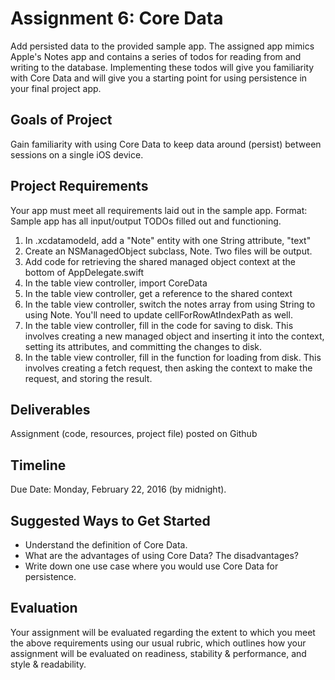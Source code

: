 # Assignment 6: Core Data

Add persisted data to the provided sample app. The assigned app mimics Apple's Notes app and contains a series of todos for reading from and writing to the database. Implementing these todos will give you familiarity with Core Data and will give you a starting point for using persistence in your final project app.

## Goals of Project
Gain familiarity with using Core Data to keep data around (persist) between sessions on a single iOS device.

## Project Requirements
Your app must meet all requirements laid out in the sample app. Format: Sample app has all input/output TODOs filled out and functioning.

1. In .xcdatamodeld, add a "Note" entity with one String attribute, "text"
2. Create an NSManagedObject subclass, Note. Two files will be output.
3. Add code for retrieving the shared managed object context at the bottom of AppDelegate.swift
4. In the table view controller, import CoreData
5. In the table view controller, get a reference to the shared context
6. In the table view controller, switch the notes array from using String to using Note. You'll need to update cellForRowAtIndexPath as well.
7. In the table view controller, fill in the code for saving to disk. This involves creating a new managed object and inserting it into the context, setting its attributes, and committing the changes to disk.
8. In the table view controller, fill in the function for loading from disk. This involves creating a fetch request, then asking the context to make the request, and storing the result.

## Deliverables
Assignment (code, resources, project file) posted on Github

## Timeline
Due Date: Monday, February 22, 2016 (by midnight).

## Suggested Ways to Get Started
* Understand the definition of Core Data.
* What are the advantages of using Core Data? The disadvantages?
* Write down one use case where you would use Core Data for persistence.

## Evaluation
Your assignment will be evaluated regarding the extent to which you meet the above requirements using our usual rubric, which outlines how your assignment will be evaluated on readiness, stability & performance, and style & readability.
